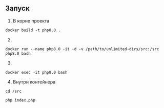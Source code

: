 ## Запуск
1. В корне проекта
```
docker build -t php8.0 .
```
2.
```
docker run --name php8.0 -it -d -v /path/to/unlimited-dirs/src:/src php8.0 bash
```
3.
```
docker exec -it php8.0 bash
```
4. Внутри контейнера
```
cd /src
```
```
php index.php
```
